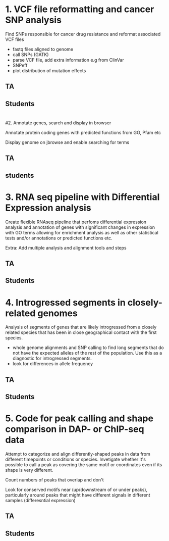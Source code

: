 # 1. VCF file reformatting and cancer SNP analysis

Find SNPs responsible for cancer drug resistance and reformat associated VCF files

- fastq files aligned to genome
- call SNPs (GATK)
- parse VCF file, add extra information e.g from ClinVar
- SNPeff
- plot distribution of mutation effects

## TA

## Students



# 

#2. Annotate genes, search and display in browser

Annotate protein coding genes with predicted functions from GO, Pfam etc

Display genome on jbrowse and enable searching for terms



## TA

## students



# 3. RNA seq pipeline with Differential Expression analysis

Create flexible RNAseq pipeline that perfoms differential expression analysis and annotation of genes with significant changes in expression with GO terms allowing for enrichment analysis as well as other statistical tests and/or annotations or predicted functions etc.

Extra: Add multiple analysis and alignment tools and steps 



## TA

## Students



# 4. Introgressed segments in closely-related genomes

Analysis of segments of genes that are likely introgressed from a closely related species that has been in close geographical contact with the first species. 

- whole genome alignments and SNP calling to find long segments that do not have the expected alleles of the rest of the population. Use this as a diagnostic for introgressed segments.
- look for differences in allele frequency

## TA 

## Students



# 5. Code for peak calling and shape comparison in DAP- or ChIP-seq data 

Attempt to categorize and align differently-shaped peaks in data from different timepoints or conditions or species. Invetigate whether it's possible to call a peak as covering the same motif or coordinates even if its shape is very different.

Count numbers of peaks that overlap and don't 

Look for conserved motifs near (up/downstream of or under peaks), particularly around peaks that might have different signals in different samples (differesntial expression)

## TA

## Students



